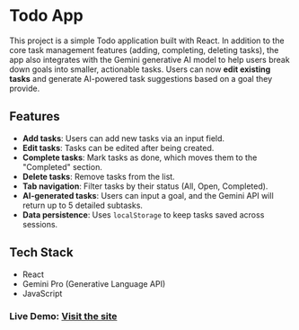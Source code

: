 # Todo App

This project is a simple Todo application built with React. In addition to the core task management features (adding, completing, deleting tasks), the app also integrates with the Gemini generative AI model to help users break down goals into smaller, actionable tasks. Users can now **edit existing tasks** and generate AI-powered task suggestions based on a goal they provide.

## Features

- **Add tasks**: Users can add new tasks via an input field.
- **Edit tasks**: Tasks can be edited after being created.
- **Complete tasks**: Mark tasks as done, which moves them to the "Completed" section.
- **Delete tasks**: Remove tasks from the list.
- **Tab navigation**: Filter tasks by their status (All, Open, Completed).
- **AI-generated tasks**: Users can input a goal, and the Gemini API will return up to 5 detailed subtasks.
- **Data persistence**: Uses `localStorage` to keep tasks saved across sessions.

## Tech Stack

- React
- Gemini Pro (Generative Language API)
- JavaScript

### Live Demo: [Visit the site](https://react-course-todo-app.netlify.app/)
